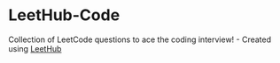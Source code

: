 # LeetHub-Code
Collection of LeetCode questions to ace the coding interview! - Created using [LeetHub](https://github.com/QasimWani/LeetHub)

